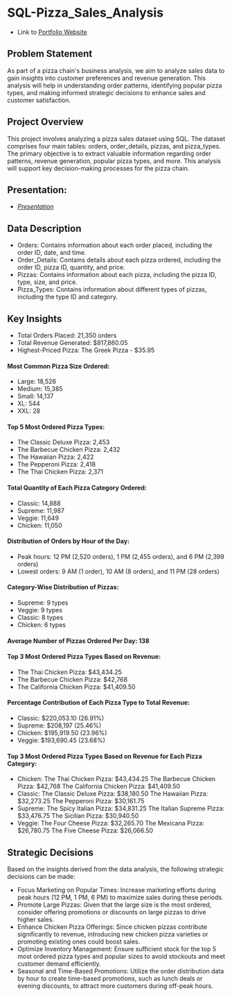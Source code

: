# SQL-Pizza_Sales_Analysis
- Link to [Portfolio Website](https://codebasics.io/portfolio/Amogh-Sawant)

## Problem Statement
As part of a pizza chain's business analysis, we aim to analyze sales data to gain insights into customer preferences and revenue generation. This analysis will help in understanding order patterns, identifying popular pizza types, and making informed strategic decisions to enhance sales and customer satisfaction.

## Project Overview
This project involves analyzing a pizza sales dataset using SQL. The dataset comprises four main tables: orders, order_details, pizzas, and pizza_types. The primary objective is to extract valuable information regarding order patterns, revenue generation, popular pizza types, and more. This analysis will support key decision-making processes for the pizza chain.

## Presentation:
- _[Presentation](https://github.com/amoghsawant17/SQL-Pizza_Sales_Analysis/blob/main/Pizza_Sales_SQL_Project.pdf)_

## Data Description
- Orders: Contains information about each order placed, including the order ID, date, and time.
- Order_Details: Contains details about each pizza ordered, including the order ID, pizza ID, quantity, and price.
- Pizzas: Contains information about each pizza, including the pizza ID, type, size, and price.
- Pizza_Types: Contains information about different types of pizzas, including the type ID and category.

## Key Insights
- Total Orders Placed: 21,350 orders
- Total Revenue Generated: $817,860.05
- Highest-Priced Pizza: The Greek Pizza - $35.95
  
#### Most Common Pizza Size Ordered:
- Large: 18,526
- Medium: 15,385
- Small: 14,137
- XL: 544
- XXL: 28

#### Top 5 Most Ordered Pizza Types:
- The Classic Deluxe Pizza: 2,453
- The Barbecue Chicken Pizza: 2,432
- The Hawaiian Pizza: 2,422
- The Pepperoni Pizza: 2,418
- The Thai Chicken Pizza: 2,371

#### Total Quantity of Each Pizza Category Ordered:
- Classic: 14,888
- Supreme: 11,987
- Veggie: 11,649
- Chicken: 11,050

#### Distribution of Orders by Hour of the Day:
- Peak hours: 12 PM (2,520 orders), 1 PM (2,455 orders), and 6 PM (2,399 orders)
- Lowest orders: 9 AM (1 order), 10 AM (8 orders), and 11 PM (28 orders)

#### Category-Wise Distribution of Pizzas:
- Supreme: 9 types
- Veggie: 9 types
- Classic: 8 types
- Chicken: 6 types

#### Average Number of Pizzas Ordered Per Day: 138

#### Top 3 Most Ordered Pizza Types Based on Revenue:
- The Thai Chicken Pizza: $43,434.25
- The Barbecue Chicken Pizza: $42,768
- The California Chicken Pizza: $41,409.50
  
#### Percentage Contribution of Each Pizza Type to Total Revenue:
- Classic: $220,053.10 (26.91%)
- Supreme: $208,197 (25.46%)
- Chicken: $195,919.50 (23.96%)
- Veggie: $193,690.45 (23.68%)

#### Top 3 Most Ordered Pizza Types Based on Revenue for Each Pizza Category:
- Chicken:
The Thai Chicken Pizza: $43,434.25
The Barbecue Chicken Pizza: $42,768
The California Chicken Pizza: $41,409.50
- Classic:
The Classic Deluxe Pizza: $38,180.50
The Hawaiian Pizza: $32,273.25
The Pepperoni Pizza: $30,161.75
- Supreme:
The Spicy Italian Pizza: $34,831.25
The Italian Supreme Pizza: $33,476.75
The Sicilian Pizza: $30,940.50
- Veggie:
The Four Cheese Pizza: $32,265.70
The Mexicana Pizza: $26,780.75
The Five Cheese Pizza: $26,066.50

## Strategic Decisions
Based on the insights derived from the data analysis, the following strategic decisions can be made:
- Focus Marketing on Popular Times: Increase marketing efforts during peak hours (12 PM, 1 PM, 6 PM) to maximize sales during these periods.
- Promote Large Pizzas: Given that the large size is the most ordered, consider offering promotions or discounts on large pizzas to drive higher sales.
- Enhance Chicken Pizza Offerings: Since chicken pizzas contribute significantly to revenue, introducing new chicken pizza varieties or promoting existing ones could boost sales.
- Optimize Inventory Management: Ensure sufficient stock for the top 5 most ordered pizza types and popular sizes to avoid stockouts and meet customer demand efficiently.
- Seasonal and Time-Based Promotions: Utilize the order distribution data by hour to create time-based promotions, such as lunch deals or evening discounts, to attract more customers during off-peak hours.
